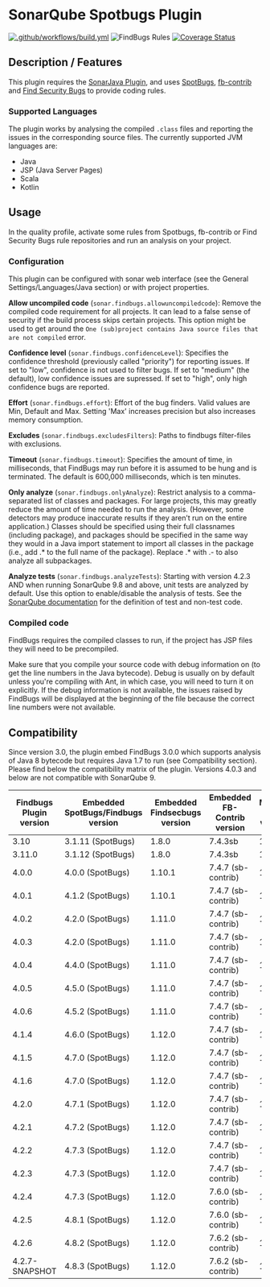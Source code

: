 # SonarQube Spotbugs Plugin
[![.github/workflows/build.yml](https://github.com/spotbugs/sonar-findbugs/actions/workflows/build.yml/badge.svg)](https://github.com/spotbugs/sonar-findbugs/actions/workflows/build.yml)
![FindBugs Rules](https://img.shields.io/badge/SpotBugs_rules-929-brightgreen.svg?maxAge=2592000)
[![Coverage Status](https://sonarcloud.io/api/project_badges/measure?project=com.github.spotbugs%3Asonar-findbugs-plugin&metric=coverage)](https://sonarcloud.io/component_measures?id=com.github.spotbugs:sonar-findbugs-plugin&metric=coverage)

## Description / Features

This plugin requires the [SonarJava Plugin](https://docs.sonarqube.org/display/PLUG/SonarJava), and uses [SpotBugs](https://spotbugs.github.io), [fb-contrib](https://github.com/mebigfatguy/fb-contrib) and [Find Security Bugs](https://find-sec-bugs.github.io/) to provide coding rules.

### Supported Languages

The plugin works by analysing the compiled `.class` files and reporting the issues in the corresponding source files. The currently supported JVM languages are:

- Java
- JSP (Java Server Pages)
- Scala
- Kotlin

## Usage

In the quality profile, activate some rules from Spotbugs, fb-contrib or Find Security Bugs rule repositories and run an analysis on your project.

### Configuration
This plugin can be configured with sonar web interface (see the General Settings/Languages/Java section) or with project properties.

**Allow uncompiled code** (`sonar.findbugs.allowuncompiledcode`): Remove the compiled code requirement for all projects. It can lead to a false sense of security if the build process skips certain projects.
This option might be used to get around the `One (sub)project contains Java source files that are not compiled` error.

**Confidence level** (`sonar.findbugs.confidenceLevel`): Specifies the confidence threshold (previously called "priority") for reporting issues. If set to "low", confidence is not used to filter bugs. If set to "medium" (the default), low confidence issues are supressed. If set to "high", only high confidence bugs are reported.

**Effort** (`sonar.findbugs.effort`): Effort of the bug finders. Valid values are Min, Default and Max. Setting 'Max' increases precision but also increases memory consumption.

**Excludes** (`sonar.findbugs.excludesFilters`): Paths to findbugs filter-files with exclusions.

**Timeout** (`sonar.findbugs.timeout`): Specifies the amount of time, in milliseconds, that FindBugs may run before it is assumed to be hung and is terminated. The default is 600,000 milliseconds, which is ten minutes.

**Only analyze** (`sonar.findbugs.onlyAnalyze`): Restrict analysis to a comma-separated list of classes and packages. For large projects, this may greatly reduce the amount of time needed to run the analysis. (However, some detectors may produce inaccurate results if they aren’t run on the entire application.) Classes should be specified using their full classnames (including package), and packages should be specified in the same way they would in a Java import statement to import all classes in the package (i.e., add .* to the full name of the package). Replace .* with .- to also analyze all subpackages.

**Analyze tests** (`sonar.findbugs.analyzeTests`): Starting with version 4.2.3 AND when running SonarQube 9.8 and above, unit tests are analyzed by default. Use this option to enable/disable the analysis of tests. See the [SonarQube documentation](https://docs.sonarqube.org/latest/project-administration/narrowing-the-focus/) for the definition of test and non-test code.

### Compiled code

FindBugs requires the compiled classes to run, if the project has JSP files they will need to be precompiled.

Make sure that you compile your source code with debug information on (to get the line numbers in the Java bytecode). Debug is usually on by default unless you're compiling with Ant, in which case, you will need to turn it on explicitly. If the debug information is not available, the issues raised by FindBugs will be displayed at the beginning of the file because the correct line numbers were not available.


## Compatibility

Since version 3.0, the plugin embed FindBugs 3.0.0 which supports analysis of Java 8 bytecode but requires Java 1.7 to run (see Compatibility section). Please find below the compatibility matrix of the plugin.
Versions 4.0.3 and below are not compatible with SonarQube 9.

Findbugs Plugin version|Embedded SpotBugs/Findbugs version|Embedded Findsecbugs version|Embedded FB-Contrib version|Minimal Java version|Supported SonarQube version|Minimum sonar-java version|
-----------------------|----------------------------------|----------------------------|---------------------------|--------------------|-----------------|------------------
3.10                   | 3.1.11 (SpotBugs)                | 1.8.0                      | 7.4.3sb                   | 1.8|7.6-8.9|5.10.1.16922
3.11.0                 | 3.1.12 (SpotBugs)                | 1.8.0                      | 7.4.3sb                   | 1.8|7.6-8.9|5.10.1.16922
4.0.0                  | 4.0.0 (SpotBugs)                 | 1.10.1                     | 7.4.7 (sb-contrib)        | 1.8|7.6-8.9|5.10.1.16922
4.0.1                  | 4.1.2 (SpotBugs)                 | 1.10.1                     | 7.4.7 (sb-contrib)        | 1.8|7.9-8.9|5.10.1.16922
4.0.2                  | 4.2.0 (SpotBugs)                 | 1.11.0                     | 7.4.7 (sb-contrib)        | 1.8|7.9-8.9|5.10.1.16922
4.0.3                  | 4.2.0 (SpotBugs)                 | 1.11.0                     | 7.4.7 (sb-contrib)        | 1.8|7.9-8.9|5.10.1.16922
4.0.4                  | 4.4.0 (SpotBugs)                 | 1.11.0                     | 7.4.7 (sb-contrib)        | 1.8|7.9~|5.10.1.16922
4.0.5                  | 4.5.0 (SpotBugs)                 | 1.11.0                     | 7.4.7 (sb-contrib)        | 1.8|7.9~|5.10.1.16922
4.0.6                  | 4.5.2 (SpotBugs)                 | 1.11.0                     | 7.4.7 (sb-contrib)        | 1.8|7.9~|5.10.1.16922
4.1.4                  | 4.6.0 (SpotBugs)                 | 1.12.0                     | 7.4.7 (sb-contrib)        | 1.8|7.9~|5.10.1.16922
4.1.5                  | 4.7.0 (SpotBugs)                 | 1.12.0                     | 7.4.7 (sb-contrib)        | 1.8|7.9~|5.10.1.16922
4.1.6                  | 4.7.0 (SpotBugs)                 | 1.12.0                     | 7.4.7 (sb-contrib)        | 1.8|7.9~|5.10.1.16922
4.2.0                  | 4.7.1 (SpotBugs)                 | 1.12.0                     | 7.4.7 (sb-contrib)        | 1.8|7.9~|5.10.1.16922
4.2.1                  | 4.7.2 (SpotBugs)                 | 1.12.0                     | 7.4.7 (sb-contrib)        | 1.8|7.9~|5.10.1.16922
4.2.2                  | 4.7.3 (SpotBugs)                 | 1.12.0                     | 7.4.7 (sb-contrib)        | 1.8|7.9~|5.10.1.16922
4.2.3                  | 4.7.3 (SpotBugs)                 | 1.12.0                     | 7.4.7 (sb-contrib)        | 1.8|7.9~|5.10.1.16922
4.2.4                  | 4.7.3 (SpotBugs)                 | 1.12.0                     | 7.6.0 (sb-contrib)        | 1.8|7.9~|5.10.1.16922
4.2.5                  | 4.8.1 (SpotBugs)                 | 1.12.0                     | 7.6.0 (sb-contrib)        | 1.8|7.9~|5.10.1.16922
4.2.6                  | 4.8.2 (SpotBugs)                 | 1.12.0                     | 7.6.2 (sb-contrib)        | 1.8|7.9~|5.10.1.16922
4.2.7-SNAPSHOT         | 4.8.3 (SpotBugs)                 | 1.12.0                     | 7.6.2 (sb-contrib)        | 1.8|7.9~|5.10.1.16922
